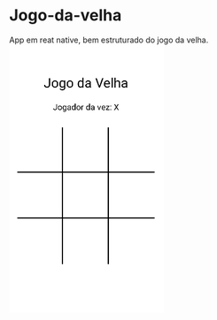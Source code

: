 # Jogo-da-velha
App em reat native, bem estruturado do jogo da velha.
![Logo do meu projeto](anime1.gif)

